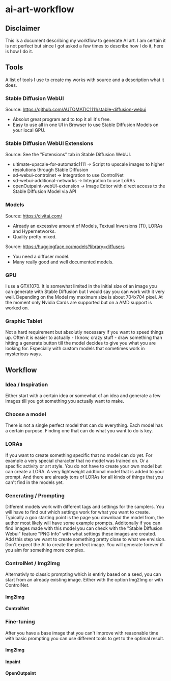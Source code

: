 # ai-art-workflow

## Disclaimer
This is a document describing my workflow to generate AI art.
I am certain it is not perfect but since I got asked a few times to describe how I do it, here is how I do it.

## Tools
A list of tools I use to create my works with source and a description what it does.

### Stable Diffusion WebUI 
Source: https://github.com/AUTOMATIC1111/stable-diffusion-webui
- Absolut great program and to top it all it's free.
- Easy to use all in one UI in Browser to use Stable Diffusion Models on your local GPU.

### Stable Diffusion WebUI Extensions
Source: See the "Extensions" tab in Stable Diffusion WebUI.
- ultimate-upscale-for-automatic1111 -> Script to upscale images to higher resolutions through Stable Diffusion
- sd-webui-controlnet -> Integration to use ControlNet
- sd-webui-additional-networks -> Integration to use LoRAs
- openOutpaint-webUI-extension -> Image Editor with direct access to the Stable Diffusion Model via API

### Models 
Source: https://civitai.com/
- Already an excessive amount of Models, Textual Inversions (TI), LORAs and Hypernetworks.
- Quality pretty mixed.

Source: https://huggingface.co/models?library=diffusers
- You need a diffuser model.
- Many really good and well documented models.

### GPU
I use a GTX1070. 
It is somewhat limited in the initial size of an image you can generate with Stable Diffusion but I would say you can work with it very well.
Depending on the Model my maximum size is about 704x704 pixel.
At the moment only Nvidia Cards are supported but on a AMD support is worked on.

### Graphic Tablet
Not a hard requirement but absolutly necessary if you want to speed things up.
Often it is easier to actually - I know, crazy stuff - draw something than hitting a generate button till the model decides to give you what you are looking for. 
Especially with custom models that sometimes work in mysterious ways.

## Workflow

### Idea / Inspiration
Either start with a certain idea or somewhat of an idea and generate a few images till you got something you actually want to make.

### Choose a model
There is not a single perfect model that can do everything. 
Each model has a certain purpose. 
Finding one that can do what you want to do is key.

### LORAs
If you want to create something specific that no model can do yet.
For example a very special character that no model was trained on.
Or a specific activity or art style.
You do not have to create your own model but can create a LORA. 
A very lightweight addtional model that is added to your prompt.
And there are already tons of LORAs for all kinds of things that you can't find in the models yet.


### Generating / Prompting
Different models work with different tags and settings for the samplers.
You will have to find out which settings work for what you want to create.
Typically a goo starting point is the page you download the model from, the author most likely will have some example prompts.
Additonally if you can find images made with this model you can check with the "Stable Diffusion Webui" feature "PNG Info" with what settings these images are created.
Add this step we want to create something pretty close to what we envision.
Don't expect the AI to create the perfect image. 
You will generate forever if you aim for something more complex.

### ControlNet / Img2Img
Alternativly to classic prompting which is entirly based on a seed, you can start from an already existing image.
Either with the option Img2Img or with ControlNet.

#### Img2Img

#### ControlNet

### Fine-tuning
After you have a base image that you can't improve with reasonable time with basic prompting you can use different tools to get to the optimal result.

#### Img2Img

#### Inpaint

#### OpenOutpaint

#### 


